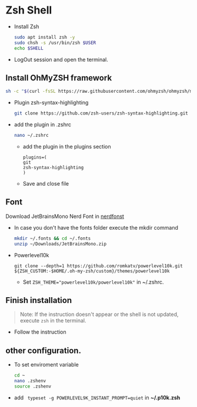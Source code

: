 # Zsh Shell

- Install Zsh
    ```sh
    sudo apt install zsh -y
    sudo chsh -s /usr/bin/zsh $USER
    echo $SHELL
    ```

- LogOut session and open the terminal.

## Install OhMyZSH framework
```sh
sh -c "$(curl -fsSL https://raw.githubusercontent.com/ohmyzsh/ohmyzsh/master/tools/install.sh)"
```

- Plugin zsh-syntax-highlighting
    ```sh
    git clone https://github.com/zsh-users/zsh-syntax-highlighting.git ${ZSH_CUSTOM:-~/.oh-my-zsh/custom}/plugins/zsh-syntax-highlighting
    ```

- add the plugin in .zshrc
    ```sh
    nano ~/.zshrc
    ```

    - add the plugin in the plugins section
        ```
        plugins=(
        git
        zsh-syntax-highlighting
        ) 
        ```

    - Save and close file


## Font

Download JetBrainsMono Nerd Font in [nerdfonst](https://www.nerdfonts.com/font-downloads)

- In case you don't have the fonts folder execute the mkdir command
    ```sh
    mkdir ~/.fonts && cd ~/.fonts
    unzip ~/Downloads/JetBrainsMono.zip
    ```

- Powerlevel10k
    ```
    git clone --depth=1 https://github.com/romkatv/powerlevel10k.git ${ZSH_CUSTOM:-$HOME/.oh-my-zsh/custom}/themes/powerlevel10k
    ```
    
    - Set `ZSH_THEME="powerlevel10k/powerlevel10k"` in ~/.zshrc.

## Finish installation

>Note: If the instruction doesn't appear or the shell is not updated, execute `zsh` in the terminal.

- Follow the instruction

## other configuration.

- To set enviroment variable

    ```sh
    cd ~
    nano .zshenv
    source .zshenv
    ```

- add ``` typeset -g POWERLEVEL9K_INSTANT_PROMPT=quiet``` in __~/.p10k.zsh__
